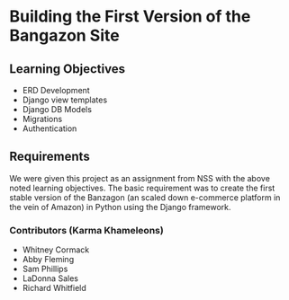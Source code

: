 # Building the First Version of the Bangazon Site

## Learning Objectives

* ERD Development
* Django view templates
* Django DB Models
* Migrations
* Authentication

## Requirements

We were given this project as an assignment from NSS with the above noted learning objectives. The basic requirement was to create the first stable version of the Banzagon (an scaled down e-commerce platform in the vein of Amazon) in Python using the Django framework. 

### Contributors (Karma Khameleons)

- Whitney Cormack
- Abby Fleming
- Sam Phillips
- LaDonna Sales
- Richard Whitfield

